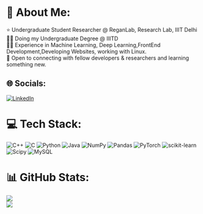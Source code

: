 # 💫 About Me:
⭐ Undergraduate Student Researcher @ ReganLab, Research Lab, IIIT Delhi<br>👨‍🎓 Doing my Undergraduate Degree @ IIITD<br>👨‍💻 Experience in Machine Learning, Deep Learning,FrontEnd Development,Developing Websites, working with Linux.<br>🤝 Open to connecting with fellow developers & researchers and learning something new.


## 🌐 Socials:
[![LinkedIn](https://img.shields.io/badge/LinkedIn-%230077B5.svg?logo=linkedin&logoColor=white)](https://linkedin.com/in/rajat-jaiswal-105a70239) 

# 💻 Tech Stack:
![C++](https://img.shields.io/badge/c++-%2300599C.svg?style=flat-square&logo=c%2B%2B&logoColor=white) ![C](https://img.shields.io/badge/c-%2300599C.svg?style=flat-square&logo=c&logoColor=white) ![Python](https://img.shields.io/badge/python-3670A0?style=flat-square&logo=python&logoColor=ffdd54) ![Java](https://img.shields.io/badge/java-%23ED8B00.svg?style=flat-square&logo=openjdk&logoColor=white) ![NumPy](https://img.shields.io/badge/numpy-%23013243.svg?style=flat-square&logo=numpy&logoColor=white) ![Pandas](https://img.shields.io/badge/pandas-%23150458.svg?style=flat-square&logo=pandas&logoColor=white) ![PyTorch](https://img.shields.io/badge/PyTorch-%23EE4C2C.svg?style=flat-square&logo=PyTorch&logoColor=white) ![scikit-learn](https://img.shields.io/badge/scikit--learn-%23F7931E.svg?style=flat-square&logo=scikit-learn&logoColor=white) ![Scipy](https://img.shields.io/badge/SciPy-%230C55A5.svg?style=flat-square&logo=scipy&logoColor=%white) ![MySQL](https://img.shields.io/badge/mysql-%2300000f.svg?style=flat-square&logo=mysql&logoColor=white)
# 📊 GitHub Stats:
![](https://github-readme-stats.vercel.app/api?username=rajat184&theme=tokyonight&hide_border=false&include_all_commits=false&count_private=false)<br/>
![](https://github-readme-streak-stats.herokuapp.com/?user=rajat184&theme=tokyonight&hide_border=false)<br/>






<!-- Proudly created with GPRM ( https://gprm.itsvg.in ) -->

